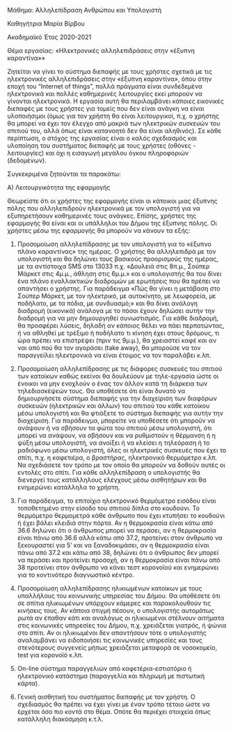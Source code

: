 Μάθημα: Αλληλεπίδραση Ανθρώπου και Υπολογιστή

Καθηγήτρια Μαρία Βίρβου

Ακαδημαϊκό Έτος 2020-2021

Θέμα εργασίας: «Ηλεκτρονικές αλληλεπιδράσεις στην «έξυπνη καραντίνα»»

Ζητείται να γίνει το σύστημα διεπαφής με τους χρήστες σχετικά με τις ηλεκτρονικές αλληλεπιδράσεις στην «έξυπνη καραντίνα», 
όπου στην εποχή του “Internet of things”, πολλά πράγματα είναι συνδεδεμένα ηλεκτρονικά και πολλές καθημερινές λειτουργίες εκεί μπορούν να 
γίνονται ηλεκτρονικά. Η εργασία αυτή θα περιλαμβάνει κάποιες εικονικές διεπαφές με τους χρήστες για τομείς που δεν είναι ανάγκη να είναι υλοποιήσιμοι 
(όμως για τον χρήστη θα είναι λειτουργικοί, π.χ. ο χρήστης θα μπορεί να έχει τον έλεγχο από μακριά των ηλεκτρικών συσκευών του σπιτιού του, αλλά όπως 
είναι κατανοητό δεν θα είναι αληθινός). Σε κάθε περίπτωση, ο στόχος της εργασίας είναι ο καλός σχεδιασμός και υλοποίηση του συστήματος διεπαφής με τους χρήστες 
(οθόνες - λειτουργίες) και όχι η εισαγωγή μεγάλου όγκου πληροφοριών (δεδομένων).

Συγκεκριμένα ζητούνται τα παρακάτω:

Α) Λειτουργικότητα της εφαρμογής

Θεωρείστε ότι οι χρήστες της εφαρμογής είναι οι κάτοικοι μιας έξυπνης πόλης που αλληλεπιδρούν ηλεκτρονικά με τον υπολογιστή για να εξυπηρετήσουν καθημερινές τους ανάγκες.
Επίσης, χρήστες της εφαρμογής θα είναι και οι υπάλληλοι του Δήμου της έξυπνης πόλης. Οι χρήστες μέσω της εφαρμογής θα μπορούν να κάνουν τα εξής:

1. Προσομοίωση αλληλεπίδρασης με τον υπολογιστή για το «έξυπνο πλάνο καραντίνας» της ημέρας. Ο χρήστης θα αλληλεπιδρά με τον υπολογιστή και θα δηλώνει τους βασικούς προορισμούς της ημέρας, με τα αντίστοιχα SMS στο 13033 π.χ. «Δουλειά στις 8π.μ., Σούπερ Μάρκετ στις 4μ.μ., άθληση στις 6μ.μ.» και ο υπολογιστής θα του δίνει ένα πλάνο εναλλακτικών διαδρομών με ερωτήσεις που θα πρέπει να απαντήσει ο χρήστης. Για παράδειγμα «Πώς θα γίνει η μετάβαση στο Σούπερ Μάρκετ, με τον ηλεκτρικό, με αυτοκίνητο, με λεωφορεία, με ποδήλατο, με τα πόδια, με συνδυασμό;» και θα δίνει ανάλογη διαδρομή (εικονικά) ανάλογα με το πόσοι έχουν δηλώσει αυτήν την διαδρομή για να μην δημιουργηθεί συνωστισμός. Για κάθε διαδρομή, θα προσφέρει λύσεις, δηλαδή αν κάποιος θέλει να πάει περπατώντας, ή να αθληθεί με τρέξιμο ή ποδήλατο τι κίνηση έχει στους δρόμους, τι ώρα πρέπει να επιστρέψει (πριν τις 9μ.μ.), θα χρειαστεί καφέ και αν ναι από πού θα τον αγοράσει (take away), θα μπορούσε να τον παραγγείλει ηλεκτρονικά να είναι έτοιμος να τον παραλάβει κ.λπ.

2. Προσομοίωση αλληλεπίδρασης με τις διάφορες συσκευές του σπιτιού των κατοίκων καθώς εκείνοι θα δουλεύουν με τηλε-εργασία ώστε οι ένοικοι να μην ενοχλούν ο ένας τον άλλον κατά τη διάρκεια των τηλεδιασκέψεών τους. Θα υποθέσετε ότι είναι δυνατό να δημιουργήσετε σύστημα διεπαφής για την διαχείριση των διαφόρων συσκευών (ηλεκτρικών και άλλων) του σπιτιού του κάθε κατοίκου μέσω υπολογιστή και θα φτιάξετε το σύστημα διεπαφής για αυτήν την διαχείριση. Για παράδειγμα, μπορείτε να υποθέσετε ότι μπορούν να ανάψουν ή να σβήσουν τα φώτα του σπιτιού μέσω υπολογιστή, ότι μπορεί να ανάψουν, να σβήσουν και να ρυθμιστούν η θέρμανση ή η ψύξη μέσω υπολογιστή, να ανοίξει ή να κλείσει η τηλεόραση ή το ραδιόφωνο μέσω υπολογιστή, όλες οι ηλεκτρικές συσκευές που έχει το σπίτι, π.χ. η καφετιέρα, ο βραστήρας, ηλεκτρονικό θερμόμετρο κ.λπ. Να σχεδιάσετε τον τρόπο με τον οποίο θα μπορούν να δοθούν αυτές οι εντολές στο σπίτι. Για κάθε αλληλεπίδραση ο υπολογιστής θα διενεργεί τους κατάλληλους ελέγχους μέσω αισθητήρων και θα ενημερώνει κατάλληλα το χρήστη.

3. Για παράδειγμα, το επιτοίχιο ηλεκτρονικό θερμόμετρο εισόδου είναι τοποθετημένο στην είσοδο του σπιτιού δίπλα στο κουδούνι. Το θερμόμετρο θερμομετρά κάθε άνθρωπο που έχει κτυπήσει το κουδούνι ή έχει βάλει κλειδιά στην πόρτα. Αν η θερμοκρασία είναι κάτω από 36.6 δηλώνει ότι ο άνθρωπος μπορεί να περάσει, αν η θερμοκρασία είναι πάνω από 36.6 αλλά κάτω από 37.2, προτείνει στον άνθρωπο να ξεκουραστεί για 5’ και να ξαναδοκιμάσει, αν η θερμοκρασία είναι πάνω από 37.2 και κάτω από 38, δηλώνει ότι ο άνθρωπος δεν μπορεί να περάσει και προτείνει προσοχή, αν η θερμοκρασία είναι πάνω από 38 προτείνει στον άνθρωπο να κάνει τεστ κορονοϊού και ενημερώνει για το κοντινότερο διαγνωστικό κέντρο.

4. Προσομοίωση αλληλεπίδρασης ηλικιωμένων κατοίκων με τους υπαλλήλους του κοινωνικής υπηρεσίας του Δήμου. Θα υποθέσετε ότι σε σπίτια ηλικιωμένων υπάρχουν κάμερες και παρακολουθούν τις κινήσεις τους. Αν κάποια στιγμή πέσουν, ο υπολογιστής αυτομάτως ρωτά αν έπαθαν κάτι και αναλόγως οι ηλικιωμένοι στέλνουν αιτήματα στις κοινωνικές υπηρεσίες του Δήμου, π.χ. χρειάζεται γιατρός, ή ψώνια στο σπίτι. Αν οι ηλικιωμένοι δεν απαντήσουν τότε ο υπολογιστής αναλαμβάνει να ειδοποιήσει τις κοινωνικές υπηρεσίες και τους στενότερους συγγενείς μήπως χρειάζεται μεταφορά σε νοσοκομείο, test για κορονοϊό κ.λπ.

5. On-line σύστημα παραγγελιών από καφετέρια-εστιατόριο ή ηλεκτρονικό κατάστημα (παραγγελία και πληρωμή με πιστωτική κάρτα).

6. Γενική αισθητική του συστήματος διεπαφής με τον χρήστη. Ο σχεδιασμός θα πρέπει να έχει γίνει με έναν τρόπο τέτοιο ώστε να έρχεται όσο πιο κοντά στο θέμα. Οπότε θα περιέχει στοιχεία όπως κατάλληλη διακόσμηση κ.τ.λ.

